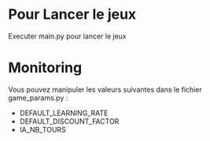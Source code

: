 # Pour Lancer le jeux
Executer main.py pour lancer le jeux

# Monitoring
Vous pouvez manipuler les valeurs suivantes dans le fichier game_params.py :

- DEFAULT_LEARNING_RATE
- DEFAULT_DISCOUNT_FACTOR
- IA_NB_TOURS